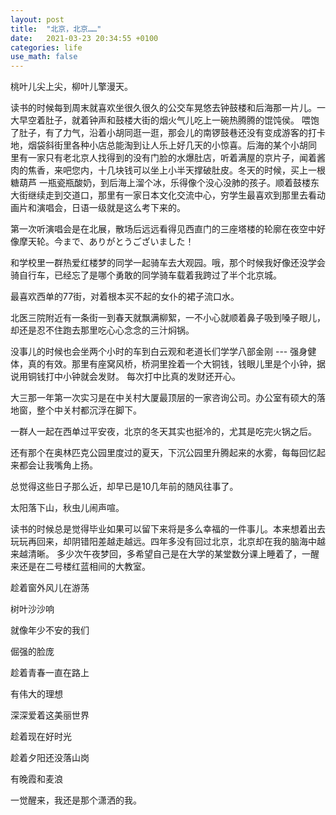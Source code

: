 ```yaml
---
layout: post
title:  "北京，北京……"
date:   2021-03-23 20:34:55 +0100
categories: life
use_math: false
---
```


桃叶儿尖上尖，柳叶儿擎漫天。

读书的时候每到周末就喜欢坐很久很久的公交车晃悠去钟鼓楼和后海那一片儿。一大早空着肚子，就着钟声和鼓楼大街的烟火气儿吃上一碗热腾腾的馄饨侯。
喂饱了肚子，有了力气，沿着小胡同逛一逛，那会儿的南锣鼓巷还没有变成游客的打卡地，烟袋斜街里各种小店总能淘到让人乐上好几天的小惊喜。后海的某个小胡同
里有一家只有老北京人找得到的没有门脸的水爆肚店，听着满屋的京片子，闻着酱肉的焦香，来吧您内，十几块钱可以坐上小半天撑破肚皮。冬天的时候，买上一根糖葫芦
一瓶瓷瓶酸奶，到后海上溜个冰，乐得像个没心没肺的孩子。顺着鼓楼东大街继续走到交道口，那里有一家日本文化交流中心，穷学生最喜欢到那里去看动画片和演唱会，日语一级就是这么考下来的。

第一次听演唱会是在北展，散场后远远看得见西直门的三座塔楼的轮廓在夜空中好像摩天轮。今まで、ありがとうございました！

和学校里一群热爱红楼梦的同学一起骑车去大观园。哦，那个时候我好像还没学会骑自行车，已经忘了是哪个勇敢的同学骑车载着我跨过了半个北京城。

最喜欢西单的77街，对着根本买不起的女仆的裙子流口水。

北医三院附近有一条街一到春天就飘满柳絮，一不小心就顺着鼻子吸到嗓子眼儿，却还是忍不住跑去那里吃心心念念的三汁焖锅。

没事儿的时候也会坐两个小时的车到白云观和老道长们学学八部金刚 --- 强身健体，真的有效。那里有座窝风桥，桥洞里拴着一个大铜钱，钱眼儿里是个小钟，据说用铜钱打中小钟就会发财。
每次打中比真的发财还开心。

大三那一年第一次实习是在中关村大厦最顶层的一家咨询公司。办公室有硕大的落地窗，整个中关村都沉浮在脚下。

一群人一起在西单过平安夜，北京的冬天其实也挺冷的，尤其是吃完火锅之后。

还有那个在奥林匹克公园里度过的夏天，下沉公园里升腾起来的水雾，每每回忆起来都会让我嘴角上扬。

总觉得这些日子那么近，却早已是10几年前的随风往事了。

太阳落下山，秋虫儿闹声喧。

读书的时候总是觉得毕业如果可以留下来将是多么幸福的一件事儿。本来想着出去玩玩再回来，却阴错阳差越走越远。四年多没有回过北京，北京却在我的脑海中越来越清晰。
多少次午夜梦回，多希望自己是在大学的某堂数分课上睡着了，一醒来还是在二号楼红蓝相间的大教室。

趁着窗外风儿在游荡

树叶沙沙响

就像年少不安的我们

倔强的脸庞

趁着青春一直在路上

有伟大的理想

深深爱着这美丽世界

趁着现在好时光

趁着夕阳还没落山岗

有晚霞和麦浪

一觉醒来，我还是那个潇洒的我。
